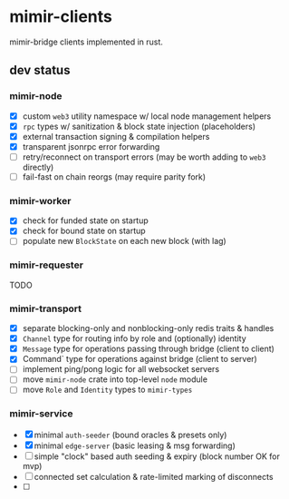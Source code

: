 # mimir-clients

mimir-bridge clients implemented in rust.

## dev status

### mimir-node

- [x] custom `web3` utility namespace w/ local node management helpers
- [x] `rpc` types w/ sanitization & block state injection (placeholders)
- [x] external transaction signing & compilation helpers
- [x] transparent jsonrpc error forwarding
- [ ] retry/reconnect on transport errors (may be worth adding to `web3` directly)
- [ ] fail-fast on chain reorgs (may require parity fork)

### mimir-worker
 
- [x] check for funded state on startup
- [x] check for bound state on startup
- [ ] populate new `BlockState` on each new block (with lag)

### mimir-requester

TODO

### mimir-transport

- [x] separate blocking-only and nonblocking-only redis traits & handles
- [x] `Channel` type for routing info by role and (optionally) identity
- [x] `Message` type for operations passing through bridge (client to client)
- [x] Command` type for operations against bridge (client to server)
- [ ] implement ping/pong logic for all websocket servers
- [ ] move `mimir-node` crate into top-level `node` module
- [ ] move `Role` and `Identity` types to `mimir-types`

### mimir-service

- [x] minimal `auth-seeder` (bound oracles & presets only)
- [x] minimal `edge-server` (basic leasing & msg forwarding)
- [ ] simple "clock" based auth seeding & expiry (block number OK for mvp)
- [ ] connected set calculation & rate-limited marking of disconnects
- [ ] 



